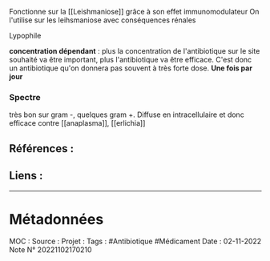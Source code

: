 Fonctionne sur la [[Leishmaniose]] grâce à son effet immunomodulateur
On l'utilise sur les leihsmaniose avec conséquences rénales

Lypophile

**concentration dépendant** : plus la concentration de l'antibiotique sur le site souhaité va être important, plus l'antibiotique va être efficace. C'est donc un antibiotique qu'on donnera pas souvent à très forte dose. **Une fois par jour**

### Spectre
très bon sur gram -, quelques gram +. Diffuse en intracellulaire et donc efficace contre [[anaplasma]], [[erlichia]]

## Références :
>
 

## Liens :




***
# Métadonnées
MOC : 
Source :
Projet :
Tags : #Antibiotique  #Médicament 
Date : 02-11-2022
Note N° 20221102170210